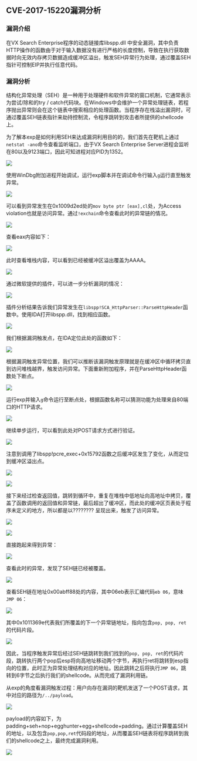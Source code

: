 ## CVE-2017-15220漏洞分析

### 漏洞介绍

在VX Search Enterprise程序的动态链接库libspp.dll 中安全漏洞，其中负责HTTP操作的函数由于对于输入数据没有进行严格的长度控制，导致在执行获取数据时向无效内存拷贝数据造成缓冲区溢出，触发SEH异常行为处理，通过覆盖SEH指针可控制EIP并执行任意代码。

### 漏洞分析

结构化异常处理（SEH）是一种用于处理硬件和软件异常的窗口机制，它通常表示为尝试/除和的try / catch代码块。在Windows中会维护一个异常处理链表，若程序抛出异常则会在这个链表中搜索相应的处理函数。当程序存在栈溢出漏洞时，可通过覆盖SEH链表指针来劫持控制流，令程序跳转到攻击者所提供的shellcode上。

为了解本exp是如何利用SEH来达成漏洞利用目的的，我们首先在靶机上通过`netstat -ano`命令查看监听端口，由于VX Search Enterprise Server进程会监听在80以及9123端口，因此可知进程对应PID为1352。

![](img/1.PNG)

使用WinDbg附加进程开始调试，运行exp脚本并在调试命令行输入`g`运行直至触发异常。

![](img/2.PNG)

可以看到异常发生在0x1009d2ed处的`mov byte ptr [eax],cl`处，为Access violation也就是访问异常。通过`!exchain`命令查看此时的异常链的情况。

![](img/3.PNG)

查看eax内容如下：

![](img/4.PNG)

此时查看堆栈内容，可以看到已经被缓冲区溢出覆盖为AAAA。

![](img/5.PNG)

通过微软提供的插件，可以进一步分析漏洞的情况：

![](img/6.PNG)

插件分析结果告诉我们异常发生在`libspp!SCA_HttpParser::ParseHttpHeader`函数中。使用IDA打开libspp.dll，找到相应函数。

![](img/7.PNG)

我们根据漏洞触发点，在IDA定位此处的函数如下：

![](img/8.PNG)

根据漏洞触发异常位置，我们可以推断该漏洞触发原理就是在缓冲区中循环拷贝直到访问堆栈越界，触发访问异常。下面重新附加程序，并在ParseHttpHeader函数处下断点。

![](img/9.PNG)

运行exp并输入`g`命令运行至断点处，根据函数名称可以猜测功能为处理来自80端口的HTTP请求。

![](img/10.PNG)

继续单步运行，可以看到此处对POST请求方式进行验证。

![](img/11.PNG)

注意到调用了libspp!pcre_exec+0x15792函数之后缓冲区发生了变化，从而定位到缓冲区溢出点。

![](img/12.PNG)

![](img/13.PNG)

接下来经过检查返回值，跳转到循环中，重复在堆栈中低地址向高地址中拷贝，覆盖了函数调用的返回值和异常链，最后超出了缓冲区，而此处的缓冲区页表处于程序未定义的地方，所以都是以???????? 呈现出来，触发了访问异常。

![](img/14.PNG)

![](img/15.PNG)

直接跑起来得到异常：

![](img/16.PNG)

查看此时的异常，发现了SEH链已经被覆盖。

![](img/17.PNG)

查看SEH链在地址0x00abff88处的内容，其中06eb表示汇编代码`eb 06`，意味`JMP 06`：

![](img/18.PNG)

其中0x1011369e代表我们所覆盖的下一个异常链地址，指向包含`pop, pop, ret`的代码片段。

![](img/19.PNG)

因此，当程序触发异常后经过SEH链跳转到我们找到的`pop, pop, ret`的代码片段，跳转执行两个pop后esp将向高地址移动两个字节，再执行ret将跳转到esp指向的位置，此时正为异常处理结构对应的地址。因此跳转之后将执行`JMP 06`，跳转到6字节之后执行我们的shellcode。从而完成了漏洞利用链。

从exp的角度看漏洞触发过程：用户向存在漏洞的靶机发送了一个POST请求，其中对应的路径为`/../payload`。

![](img/20.PNG)

payload的内容如下，为padding+seh+nop+egghunter+egg+shellcode+padding。通过计算覆盖SEH的地址，以及包含`pop,pop,ret`代码段的地址，从而覆盖SEH链表将程序跳转到我们的shellcode之上，最终完成漏洞利用。

![](img/21.PNG)